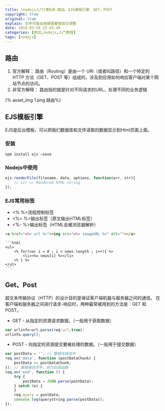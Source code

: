 ```yaml
---
title: (nodejs入门)第6讲-路由、EJS模板引擎、GET、POST
copyright: true
original: true
explain: 文中可能会根据需要做部分调整
date: 2018-03-26 22:43:49
categories: [原创,nodejs,入门教程]
tags: [nodejs]
---
```

## 路由
1. 官方解释： 路由（Routing）是由一个 URI（或者叫路径）和一个特定的 HTTP 方法（GET、POST 等）组成的，涉及到应用如何响应客户端对某个网站节点的访问。 
2. 非官方解释： 路由指的就是针对不同请求的URL，处理不同的业务逻辑
<!-- more -->
{% asset_img 1.png  路由%}

## EJS模板引擎
EJS是后台模板，可以把我们数据库和文件读取的数据显示到Html页面上面。
### 安装
```text
npm install ejs –save
```
### Nodejs中使用
```js
ejs.renderFile(filename, data, options, function(err, str){
    // str => Rendered HTML string
});
```
### EJS常用标签
* <% %>流程控制标签 
* <%= %>输出标签（原文输出HTML标签） 
* <%- %>输出标签（HTML会被浏览器解析）
```html
<a href="<%= url %>"><img src="<%= imageURL %>" alt=""></a>
```
    ```html
    <ul> 
        <% for(var i = 0 ; i < news.length ; i++){ %> 
            <li><%= news[i] %></li>
        <% } %>
    </ul>
    ```

## Get、Post
超文本传输协议（HTTP）的设计目的是保证客户端机器与服务器之间的通信。
在客户端和服务器之间进行请求-响应时，两种最常被用到的方法是：GET 和 POST。
* GET - 从指定的资源请求数据。（一般用于获取数据）
```js
var urlinfo=url.parse(req.url,true); 
urlinfo.query();
```
* POST - 向指定的资源提交要被处理的数据。（一般用于提交数据）
```js
var postData = ''; // 数据块接收中
req.on('data', function (postDataChunk) {
    postData += postDataChunk;
}); // 数据接收完毕，执行回调函数
req.on('end', function () {
    try {
        postData = JSON.parse(postData);
    } catch (e) {
    }
    req.query = postData;
    console.log(querystring.parse(postData));
});
```

